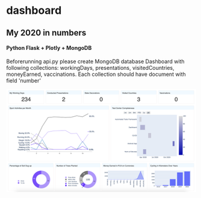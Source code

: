 # dashboard
## My 2020 in numbers

#### Python Flask + Plotly + MongoDB

Beforerunning api.py please create MongoDB database Dashboard with following collections: workingDays, presentations, visitedCountries, moneyEarned, vaccinations. 
Each collection should have document with field 'number'


![Dashboard](https://github.com/przemastro/dashboard/blob/master/2020.png)

